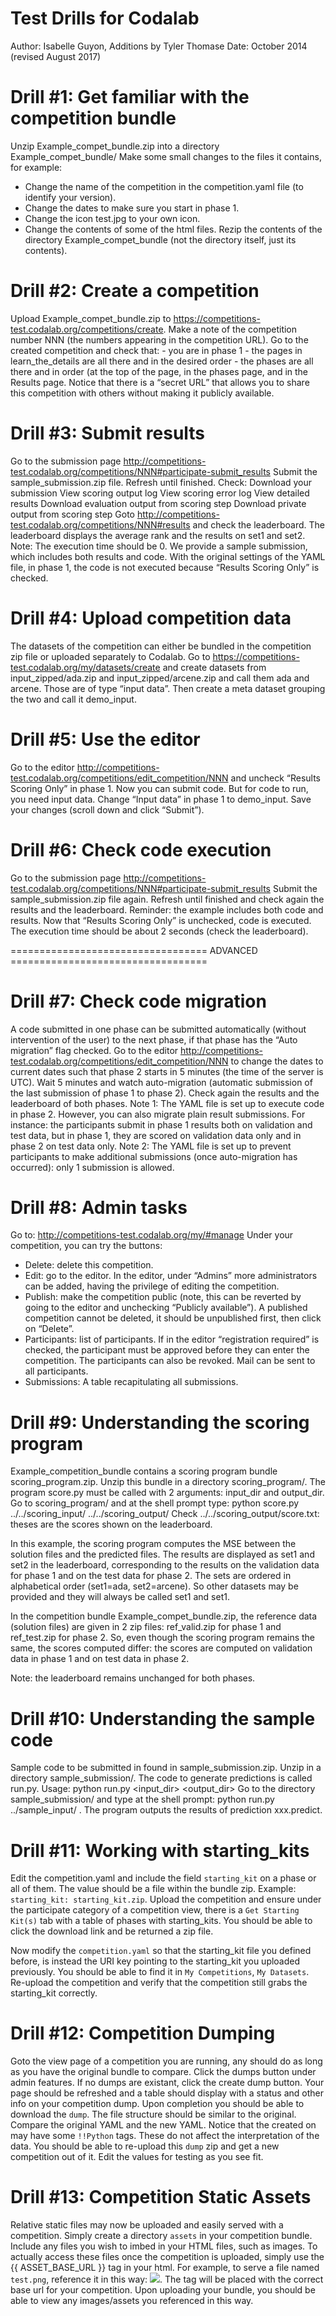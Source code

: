 # Test Drills for Codalab

Author: Isabelle Guyon, Additions by Tyler Thomase
Date: October 2014 (revised August 2017)

Drill #1: Get familiar with the competition bundle
==================================================
Unzip Example_compet_bundle.zip into a directory Example_compet_bundle/
Make some small changes to the files it contains, for example:
- Change the name of the competition in the competition.yaml file (to identify your version).
- Change the dates to make sure you start in phase 1.
- Change the icon test.jpg to your own icon.
- Change the contents of some of the html files.
Rezip the contents of the directory Example_compet_bundle (not the directory itself, just its contents).

Drill #2: Create a competition
==============================
Upload Example_compet_bundle.zip to https://competitions-test.codalab.org/competitions/create.
Make a note of the competition number NNN (the numbers appearing in the competition URL).
Go to the created competition and check that:
        - you are in phase 1
        - the pages in learn_the_details are all there and in the desired order
        - the phases are all there and in order (at the top of the page, in the phases page, and in the Results page.
Notice that there is a “secret URL” that allows you to share this competition with others without making it publicly available.

Drill #3: Submit results
========================
Go to the submission page http://competitions-test.codalab.org/competitions/NNN#participate-submit_results
Submit the sample_submission.zip file. Refresh until finished. Check:
Download your submission
View scoring output log
View scoring error log
View detailed results
Download evaluation output from scoring step
Download private output from scoring step
Goto http://competitions-test.codalab.org/competitions/NNN#results
and check the leaderboard. The leaderboard displays the average rank and the results on set1 and set2.
Note: The execution time should be 0. We provide a sample submission, which includes both results and code. With the original settings of the YAML file, in phase 1, the code is not executed because “Results Scoring Only” is checked.

Drill #4: Upload competition data
=================================
The datasets of the competition can either be bundled in the competition zip file or uploaded separately to Codalab.
Go to https://competitions-test.codalab.org/my/datasets/create and create datasets from input_zipped/ada.zip and input_zipped/arcene.zip and call them ada and arcene. Those are of type “input data”.
Then create a meta dataset grouping the two and call it demo_input.

Drill #5: Use the editor
========================
Go to the editor http://competitions-test.codalab.org/competitions/edit_competition/NNN and uncheck “Results Scoring Only” in phase 1. Now you can submit code. But for code to run, you need input data.
Change “Input data” in phase 1 to demo_input.
Save your changes (scroll down and click “Submit”).

Drill #6: Check code execution
==============================
Go to the submission page http://competitions-test.codalab.org/competitions/NNN#participate-submit_results
Submit the sample_submission.zip file again. Refresh until finished and check again the results and the leaderboard. Reminder: the example includes both code and results. Now that “Results Scoring Only” is unchecked, code is executed. The execution time should be about 2 seconds (check the leaderboard).

==================================  ADVANCED ==================================

Drill #7: Check code migration
==============================
A code submitted in one phase can be submitted automatically (without intervention of the user) to the next phase, if that phase has the “Auto migration” flag checked.
Go to the editor http://competitions-test.codalab.org/competitions/edit_competition/NNN to change the dates to current dates such that phase 2 starts in 5 minutes (the time of the server is UTC). Wait 5 minutes and watch auto-migration (automatic submission of the last submission of phase 1 to phase 2).
Check again the results and the leaderboard of both phases.
Note 1: The YAML file is set up to execute code in phase 2. However, you can also migrate plain result submissions. For instance: the participants submit in phase 1 results both on validation and test data, but in phase 1, they are scored on validation data only and in phase 2 on test data only.
Note 2: The YAML file is set up to prevent participants to make additional submissions (once auto-migration has occurred): only 1 submission is allowed.

Drill #8: Admin tasks
=====================
Go to:
http://competitions-test.codalab.org/my/#manage
Under your competition, you can try the buttons:
- Delete: delete this competition.
- Edit: go to the editor. In the editor, under “Admins” more administrators can be added, having the privilege of editing the competition.
- Publish: make the competition public (note, this can be reverted by going to the editor and unchecking “Publicly available”). A published competition cannot be deleted, it should be unpublished first, then click on “Delete”.
- Participants: list of participants. If in the editor “registration required” is checked, the participant must be approved before they can enter the competition. The participants can also be revoked. Mail can be sent to all participants.
- Submissions: A table recapitulating all submissions.

Drill #9: Understanding the scoring program
===========================================
Example_competition_bundle contains a scoring program bundle scoring_program.zip. Unzip this bundle in a directory scoring_program/. The program score.py must be called with 2 arguments: input_dir and output_dir.
Go to scoring_program/ and at the shell prompt type:
python score.py ../../scoring_input/ ../../scoring_output/
Check ../../scoring_output/score.txt: theses are the scores shown on the leaderboard.

In this example, the scoring program computes the MSE between the solution files and the predicted files. The results are displayed as set1 and set2 in the leaderboard, corresponding to the results on the validation data for phase 1 and on the test data for phase 2. The sets are ordered in alphabetical order (set1=ada, set2=arcene). So other datasets may be provided and they will always be called set1 and set1.

In the competition bundle Example_compet_bundle.zip, the reference data (solution files) are given in 2 zip files: ref_valid.zip for phase 1 and ref_test.zip for phase 2. So, even though the scoring program remains the same, the scores computed differ: the scores are computed on validation data in phase 1 and on test data in phase 2.

Note: the leaderboard remains unchanged for both phases.

Drill #10: Understanding the sample code
========================================
Sample code to be submitted in found in sample_submission.zip. Unzip in a directory sample_submission/. The code to generate predictions is called run.py. Usage:
python run.py <input_dir> <output_dir>
Go to the directory sample_submission/ and type at the shell prompt:
python run.py ../sample_input/ .
The program outputs the results of prediction xxx.predict.

Drill #11: Working with starting_kits
========================================
Edit the competition.yaml and include the field `starting_kit` on a phase or all of them. The value should be a file within the bundle zip. Example:
`starting_kit: starting_kit.zip`. Upload the competition and ensure under the participate category of a competition view, there is a `Get Starting Kit(s)` tab with a table of
phases with starting_kits. You should be able to click the download link and be returned a zip file.

Now modify the `competition.yaml` so that the starting_kit file you defined before, is instead the URI key pointing to the starting_kit you uploaded previously. You should be able to
find it in `My Competitions`, `My Datasets`. Re-upload the competition and verify that the competition still grabs the starting_kit correctly.

Drill #12: Competition Dumping
========================================
Goto the view page of a competition you are running, any should do as long as you have the original bundle to compare.
Click the dumps button under admin features. If no dumps are existant, click the create dump button. Your page should be refreshed and a table should display with a status and other info on your
competition dump. Upon completion you should be able to download the `dump`. The file structure should be similar to the original.
Compare the original YAML and the new YAML. Notice that the created on may have some `!!Python` tags. These do not affect the interpretation of the data. You should be able to
re-upload this `dump` zip and get a new competition out of it. Edit the values for testing as you see fit.

Drill #13: Competition Static Assets
========================================
Relative static files may now be uploaded and easily served with a competition. Simply create a directory `assets` in your competition bundle. Include any files you wish to imbed in
your HTML files, such as images. To actually access these files once the competition is uploaded, simply use the {{ ASSET_BASE_URL }} tag in your html. For example, to serve a
file named `test.png`, reference it in this way: <img class="img-responsive" src="{{ ASSET_BASE_URL }}/test.png">. The tag will be placed with the correct base url for your competition.
Upon uploading your bundle, you should be able to view any images/assets you referenced in this way.
